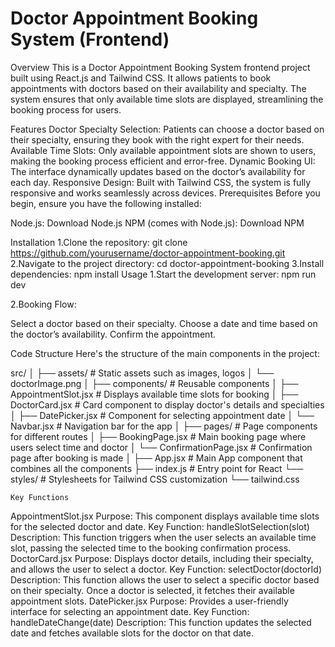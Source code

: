 # Doctor Appointment Booking System (Frontend)

Overview
This is a Doctor Appointment Booking System frontend project built using React.js and Tailwind CSS. It allows patients to book appointments with doctors based on their availability and specialty. The system ensures that only available time slots are displayed, streamlining the booking process for users.

Features
Doctor Specialty Selection: Patients can choose a doctor based on their specialty, ensuring they book with the right expert for their needs.
Available Time Slots: Only available appointment slots are shown to users, making the booking process efficient and error-free.
Dynamic Booking UI: The interface dynamically updates based on the doctor’s availability for each day.
Responsive Design: Built with Tailwind CSS, the system is fully responsive and works seamlessly across devices.
Prerequisites
Before you begin, ensure you have the following installed:

Node.js: Download Node.js
NPM (comes with Node.js): Download NPM

Installation
1.Clone the repository:
git clone https://github.com/yourusername/doctor-appointment-booking.git
2.Navigate to the project directory:
cd doctor-appointment-booking
3.Install dependencies:
npm install
Usage
1.Start the development server:
npm run dev

2.Booking Flow:

Select a doctor based on their specialty.
Choose a date and time based on the doctor’s availability.
Confirm the appointment.

Code Structure
Here's the structure of the main components in the project:

src/
│
├── assets/                   # Static assets such as images, logos
│   └── doctorImage.png
│
├── components/               # Reusable components
│   ├── AppointmentSlot.jsx   # Displays available time slots for booking
│   ├── DoctorCard.jsx        # Card component to display doctor's details and specialties
│   ├── DatePicker.jsx        # Component for selecting appointment date
│   └── Navbar.jsx            # Navigation bar for the app
│
├── pages/                    # Page components for different routes
│   ├── BookingPage.jsx       # Main booking page where users select time and doctor
│   └── ConfirmationPage.jsx  # Confirmation page after booking is made
│
├── App.jsx                   # Main App component that combines all the components
├── index.js                  # Entry point for React
└── styles/                   # Stylesheets for Tailwind CSS customization
    └── tailwind.css

    Key Functions
AppointmentSlot.jsx
Purpose: This component displays available time slots for the selected doctor and date.
Key Function: handleSlotSelection(slot)
Description: This function triggers when the user selects an available time slot, passing the selected time to the booking confirmation process.
DoctorCard.jsx
Purpose: Displays doctor details, including their specialty, and allows the user to select a doctor.
Key Function: selectDoctor(doctorId)
Description: This function allows the user to select a specific doctor based on their specialty. Once a doctor is selected, it fetches their available appointment slots.
DatePicker.jsx
Purpose: Provides a user-friendly interface for selecting an appointment date.
Key Function: handleDateChange(date)
Description: This function updates the selected date and fetches available slots for the doctor on that date.
